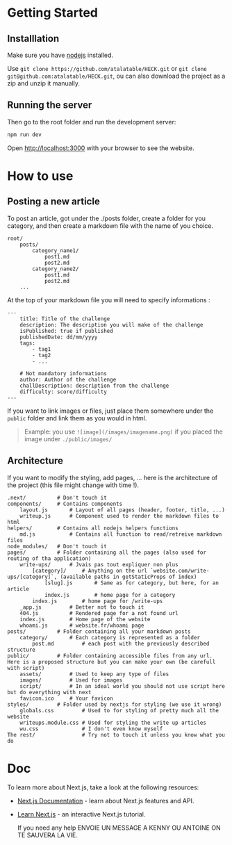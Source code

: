 # Getting Started

## Installlation

Make sure you have [nodejs](https://nodejs.org/en) installed.

Use `git clone https://github.com/atalatable/HECK.git` or `git clone git@github.com:atalatable/HECK.git`, ou can also download the project as a zip and unzip it manually.

## Running the server

Then go to the root folder and run the development server:

```bash
npm run dev
```

Open [http://localhost:3000](http://localhost:3000) with your browser to see the website.

# How to use

## Posting a new article

To post an article, got under the ./posts folder, create a folder for you category, and then create a markdown file with the name of you choice.

```
root/
    posts/
        category_name1/
            post1.md
            post2.md
        category_name2/
            post1.md
            post2.md
    ...
```

At the top of your markdown file you will need to specify informations :

```
---
    title: Title of the challenge
    description: The description you will make of the challenge
    isPublished: true if published
    publishedDate: dd/mm/yyyy
    tags:
        - tag1
        - tag2
        - ...

    # Not mandatory informations
    author: Author of the challenge
    challDescription: description from the challenge
    difficulty: score/difficulty
---
```

If you want to link images or files, just place them somewhere under the `public` folder and link them as you would in html.

> Example: you use `![image](/images/imagename.png)` if you placed the image under `./public/images/`

## Architecture

If you want to modify the styling, add pages, ... here is the architecture of the project (this file might change with time !).

```
.next/          # Don't touch it
components/     # Contains components
    layout.js       # Layout of all pages (header, footer, title, ...)
    writeup.js      # Component used to render the markdown files to html
helpers/        # Contains all nodejs helpers functions
    md.js           # Contains all function to read/retreive markdown files
node_modules/   # Don't touch it
pages/          # Folder containing all the pages (also used for routing of tha application)
    write-ups/      # Jvais pas tout expliquer non plus
        [category]/     # Anything on the url `website.com/write-ups/[category]`, (available paths in getStaticProps of index)
            [slug].js       # Same as for category, but here, for an article
            index.js        # home page for a category
        index.js        # home page for /write-ups
    _app.js         # Better not to touch it
    404.js          # Rendered page for a not found url
    index.js        # Home page of the website
    whoami.js       # website.fr/whoami page
posts/          # Folder containing all your markdown posts
    category/       # Each category is represented as a folder
        post.md         # each post with the previously described structure
public/         # Folder containing accessible files from any url. Here is a proposed structure but you can make your own (be carefull with script)
    assets/         # Used to keep any type of files
    images/         # Used for images
    script/         # In an ideal world you should not use script here but do everything with next
    favicon.ico     # Your favicon
styles/         # Folder used by nextjs for styling (we use it wrong)
    globals.css         # Used to for styling of pretty much all the website
    writeups.module.css # Used for styling the write up articles 
    wu.css              # I don't even know myself
The rest/               # Try not to touch it unless you know what you do
```

# Doc

To learn more about Next.js, take a look at the following resources:

- [Next.js Documentation](https://nextjs.org/docs) - learn about Next.js features and API.
- [Learn Next.js](https://nextjs.org/learn) - an interactive Next.js tutorial.

  If you need any help ENVOIE UN MESSAGE A KENNY OU ANTOINE ON TE SAUVERA LA VIE.

